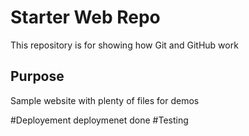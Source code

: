 # Starter Web Repo

This repository is for showing how Git and GitHub work

## Purpose

Sample website with plenty of files for demos

#Deployement
deploymenet done
#Testing

